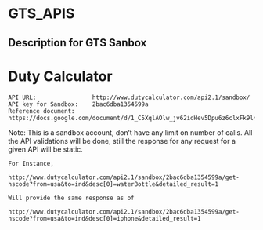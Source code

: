 # GTS_APIS
## Description for GTS Sanbox

# Duty Calculator
```
API URL:                http://www.dutycalculator.com/api2.1/sandbox/
API key for Sandbox:    2bac6dba1354599a
Reference document:     https://docs.google.com/document/d/1_C5XqlAOlw_jv62idHev5Dpu6z6clxFk9l4q_M_OAvs/pub 
```
Note: This is a sandbox account, don’t have any limit on number of calls.
All the API validations will be done, still the response for any request for a given API will be static.</b>

```
For Instance, 

http://www.dutycalculator.com/api2.1/sandbox/2bac6dba1354599a/get-hscode?from=usa&to=ind&desc[0]=waterBottle&detailed_result=1

Will provide the same response as of

http://www.dutycalculator.com/api2.1/sandbox/2bac6dba1354599a/get-hscode?from=usa&to=ind&desc[0]=iphone&detailed_result=1
```
